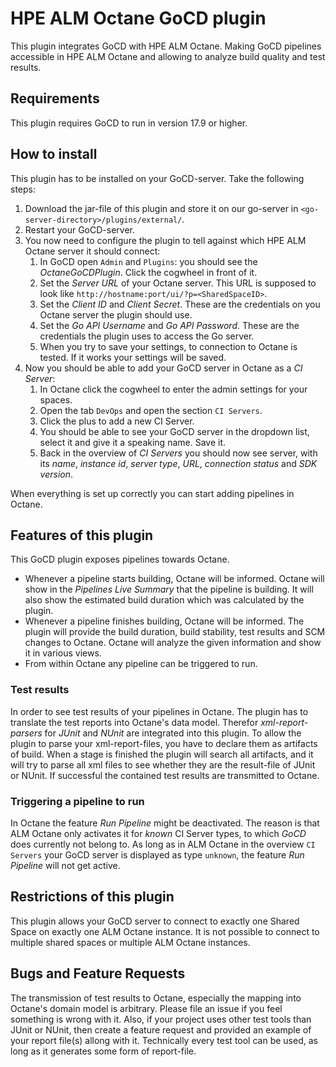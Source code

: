 # HPE ALM Octane GoCD plugin
This plugin integrates GoCD with HPE ALM Octane. Making GoCD pipelines accessible in HPE ALM Octane and allowing to
analyze build quality and test results.

## Requirements
This plugin requires GoCD to run in version 17.9 or higher.

## How to install
This plugin has to be installed on your GoCD-server. Take the following steps:
1. Download the jar-file of this plugin and store it on our go-server in `<go-server-directory>/plugins/external/`.
2. Restart your GoCD-server.
3. You now need to configure the plugin to tell against which HPE ALM Octane server it should connect:
    1. In GoCD open `Admin` and `Plugins`: you should see the *OctaneGoCDPlugin*. Click the cogwheel in front of it.
    2. Set the *Server URL* of your Octane server. This URL is supposed to look like
       `http://hostname:port/ui/?p=<SharedSpaceID>`.
    3. Set the *Client ID* and *Client Secret*. These are the credentials on you Octane server the plugin should use.
    4. Set the *Go API Username* and *Go API Password*. These are the credentials the plugin uses to access the Go server.
    5. When you try to save your settings, to connection to Octane is tested. If it works your settings will be saved.
4. Now you should be able to add your GoCD server in Octane as a *CI Server*:
    1. In Octane click the cogwheel to enter the admin settings for your spaces.
    2. Open the tab `DevOps` and open the section `CI Servers`.
    3. Click the plus to add a new CI Server.
    4. You should be able to see your GoCD server in the dropdown list, select it and give it a speaking name. Save it.
    5. Back in the overview of *CI Servers* you should now see server, with its *name*, *instance id*, *server type*,
       *URL*, *connection status* and *SDK version*.

When everything is set up correctly you can start adding pipelines in Octane.

## Features of this plugin
This GoCD plugin exposes pipelines towards Octane.
 * Whenever a pipeline starts building, Octane will be informed. Octane will show in the *Pipelines Live Summary* that
   the pipeline is building. It will also show the estimated build duration which was calculated by the plugin.
 * Whenever a pipeline finishes building, Octane will be informed. The plugin will provide the build duration, build
   stability, test results and SCM changes to Octane. Octane will analyze the given information and show it in various
   views.
 * From within Octane any pipeline can be triggered to run.

### Test results
In order to see test results of your pipelines in Octane. The plugin has to translate the test reports into Octane's
data model. Therefor *xml-report-parsers* for *JUnit* and *NUnit* are integrated into this plugin. To allow the
plugin to parse your xml-report-files, you have to declare them as artifacts of build. When a stage is finished the
plugin will search all artifacts, and it will try to parse all xml files to see whether they are the result-file of
JUnit or NUnit. If successful the contained test results are transmitted to Octane.

### Triggering a pipeline to run
In Octane the feature *Run Pipeline* might be deactivated. The reason is that ALM Octane only activates it for *known*
CI Server types, to which *GoCD* does currently not belong to. As long as in ALM Octane in the overview `CI Servers`
your GoCD server is displayed as type `unknown`, the feature *Run Pipeline* will not get active.

## Restrictions of this plugin
This plugin allows your GoCD server to connect to exactly one Shared Space on exactly one ALM Octane instance. It is
not possible to connect to multiple shared spaces or multiple ALM Octane instances.

## Bugs and Feature Requests
The transmission of test results to Octane, especially the mapping into Octane's domain model is arbitrary. Please file
an issue if you feel something is wrong with it. Also, if your project uses other test tools than JUnit or NUnit, then
create a feature request and provided an example of your report file(s) allong with it. Technically every test tool can
be used, as long as it generates some form of report-file.
